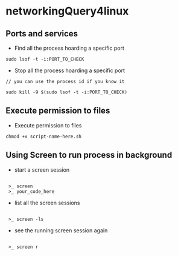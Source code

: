 # networkingQuery4linux

## Ports and services

- Find all the process hoarding a specific port

`sudo lsof -t -i:PORT_TO_CHECK`

- Stop all the process hoarding a specific port

`// you can use the process id if you know it`

`sudo kill -9 $(sudo lsof -t -i:PORT_TO_CHECK)`

## Execute permission to files
- Execute permission to files

`chmod +x script-name-here.sh`

## Using Screen to run process in background

- start a screen session
<code>
 >_ screen
 >_ your_code_here
</code>
 
- list all the screen sessions
<code>
 >_ screen -ls
</code>

- see the running screen session again
<code>
 >_ screen r
</code>
